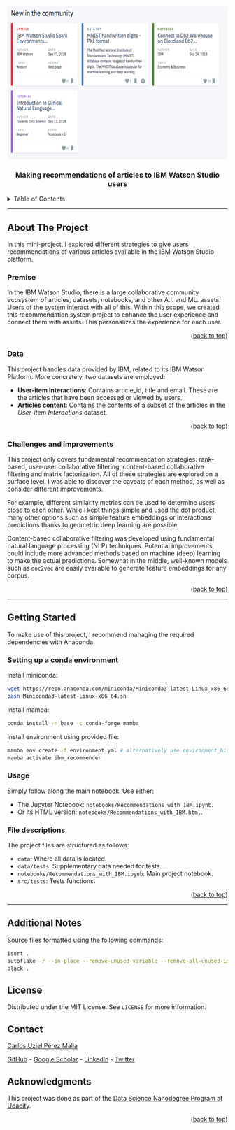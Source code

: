 <div id="top"></div>

<!-- PROJECT LOGO -->
<br />
<div align="center">
  <img src="images/dashboard.png" alt="Web App" width="700" height="350">

  <h3 align="center">Making recommendations of articles to IBM Watson Studio users</h3>

</div>

<!-- TABLE OF CONTENTS -->
<details>
  <summary>Table of Contents</summary>
  <ol>
    <li>
      <a href="#about-the-project">About The Project</a>
      <ul>
        <li><a href="#premise">Premise</a></li>
        <li><a href="#data">Data</a></li>
        <li><a href="#challenges-and-improvements">Challenges and improvements</a></li>
      </ul>
    </li>
    <li>
      <a href="#getting-started">Getting Started</a>
      <ul>
        <li><a href="#setting-up-a-conda-environment">Setting up a conda environment</a></li>
        <li><a href="#file-descriptions">File descriptions</a></li>
        <li><a href="#usage">Usage</a></li>
      </ul>
    </li>
    <li><a href="#additional-notes">Additional Notes</a></li>
    <li><a href="#license">License</a></li>
    <li><a href="#contact">Contact</a></li>
    <li><a href="#acknowledgments">Acknowledgments</a></li>
  </ol>
</details>

---
## About The Project

In this mini-project, I explored different strategies to give users recommendations of various articles available in the IBM Watson Studio platform.

### Premise

In the IBM Watson Studio, there is a large collaborative community ecosystem of articles, datasets, notebooks, and other A.I. and ML. assets. Users of the system interact with all of this. Within this scope, we created this recommendation system project to enhance the user experience and connect them with assets. This personalizes the experience for each user.

<p align="right">(<a href="#top">back to top</a>)</p>

### Data

This project handles data provided by IBM, related to its IBM Watson Platform. More concretely, two datasets are employed:

- **User-item Interactions**: Contains article_id, title and email. These are the articles that have been accessed or viewed by users.
- **Articles content**: Contains the contents of a subset of the articles in the _User-item Interactions_ dataset.

<p align="right">(<a href="#top">back to top</a>)</p>

### Challenges and improvements

This project only covers fundamental recommendation strategies: rank-based, user-user collaborative filtering, content-based collaborative filtering and matrix factorization. All of these strategies are explored on a surface level. I was able to discover the caveats of each method, as well as consider different improvements.

For example, different similarity metrics can be used to determine users close to each other. While I kept things simple and used the dot product, many other options such as simple feature embeddings or interactions predictions thanks to geometric deep learning are possible.

Content-based collaborative filtering was developed using fundamental natural language processing (NLP) techniques. Potential improvements could include more advanced methods based on machine (deep) learning to make the actual predictions. Somewhat in the middle, well-known models such as `doc2vec` are easily available to generate feature embeddings for any corpus.

<p align="right">(<a href="#top">back to top</a>)</p>

---

## Getting Started

To make use of this project, I recommend managing the required dependencies with Anaconda.

### Setting up a conda environment

Install miniconda:

```bash
wget https://repo.anaconda.com/miniconda/Miniconda3-latest-Linux-x86_64.sh
bash Miniconda3-latest-Linux-x86_64.sh
```

Install mamba:

```bash
conda install -n base -c conda-forge mamba
```

Install environment using provided file:

```bash
mamba env create -f environment.yml # alternatively use environment_hist.yml if base system is not debian
mamba activate ibm_recommender
```

### Usage

Simply follow along the main notebook. Use either:

- The Jupyter Notebook: `notebooks/Recommendations_with_IBM.ipynb`.
- Or its HTML version: `notebooks/Recommendations_with_IBM.html`.

### File descriptions

The project files are structured as follows:

- `data`: Where all data is located.
- `data/tests`: Supplementary data needed for tests.
- `notebooks/Recommendations_with_IBM.ipynb`: Main project notebook.
- `src/tests`: Tests functions.

<p align="right">(<a href="#top">back to top</a>)</p>

---

## Additional Notes

Source files formatted using the following commands:

```bash
isort .
autoflake -r --in-place --remove-unused-variable --remove-all-unused-imports --ignore-init-module-imports .
black .
```

## License

Distributed under the MIT License. See `LICENSE` for more information.

## Contact

[Carlos Uziel Pérez Malla](https://www.carlosuziel-pm.dev/)

[GitHub](https://github.com/CarlosUziel) - [Google Scholar](https://scholar.google.es/citations?user=tEz_OeIAAAAJ&hl=es&oi=ao) - [LinkedIn](https://at.linkedin.com/in/carlos-uziel-p%C3%A9rez-malla-323aa5124) - [Twitter](https://twitter.com/perez_malla)

## Acknowledgments

This project was done as part of the [Data Science Nanodegree Program at Udacity](https://www.udacity.com/course/data-scientist-nanodegree--nd025).

<p align="right">(<a href="#top">back to top</a>)</p>
